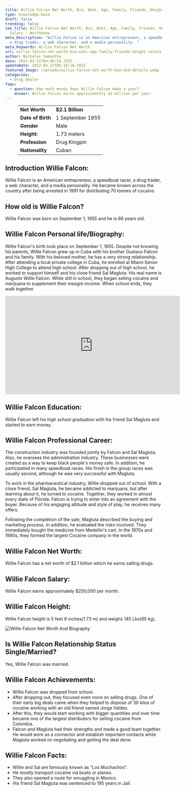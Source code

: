 ```yaml
---
title: Willie Falcon Net Worth, Bio, Wiki, Age, Family, Friends, Height & Salary
type: knowledge-base
draft: false
trending: false
seo_title: Willie Falcon Net Worth, Bio, Wiki, Age, Family, Friends, Height &
  Salary - Worthknow
meta_Description: "Willie Falcon is an American entrepreneur, a speedboat racer,
  a drug trader, a web character, and a media personality. "
meta_Keywords: Willie Falcon Net Worth
url: willie-falcon-net-worth-bio-wiki-age-family-friends-height-salary
author: Nicholas Samantha
date: 2022-03-21T04:49:54.725Z
updateDate: 2022-03-21T05:18:18.592Z
featured_Image: /uploads/willie-falcon-net-worth-bio-and-details.webp
categories:
  - Drug Dealer
faqs:
  - question: How much money does Willie Falcon make a year?
    answer: Willie Falcon earns approximately $3 million per year.
---
```

<figure class="wp-block-table is-style-stripes">
  <table>
    <tbody>
      <tr>
        <td>
          <strong>Net Worth</strong>
        </td>
        <td>
          <strong>$2.1 Billion</strong>
        </td>
      </tr>
      <tr>
        <td>
          <strong>Date of Birth</strong>
        </td>
        <td>1 September 1955</td>
      </tr>
      <tr>
        <td>
          <strong>Gender</strong>
        </td>
        <td>Male</td>
      </tr>
      <tr>
        <td>
          <strong>Height:</strong>
        </td>
        <td>1.73 meters</td>
      </tr>
      <tr>
        <td>
          <strong>Profession</strong>
        </td>
        <td>Drug Kingpin</td>
      </tr>
      <tr>
        <td>
          <strong>Nationality</strong>
        </td>
        <td>Cuban</td>
      </tr>
    </tbody>
  </table>
</figure>

## **Introduction Willie Falcon:**

Willie Falcon is an American entrepreneur, a speedboat racer, a drug trader, a web character, and a media personality. He became known across the country after being arrested in 1991 for distributing 70 tonnes of cocaine.

## **How old is Willie Falcon?**

Willie Falcon was born on September 1, 1955 and he is 66 years old.

## **Willie Falcon Personal life/Biography:**

Willie Falcon's birth took place on September 1, 1955. Despite not knowing his parents, Willie Falcon grew up in Cuba with his brother Gustavo Falcon and his family. With his beloved mother, he has a very strong relationship. After attending a local private college in Cuba, he enrolled at Miami Senior High College to attend high school. After dropping out of high school, he worked to support himself and his close friend Sal Magluta. His real name is Augusto Willie Falcon. While still in school, they began selling cocaine and marijuana to supplement their meagre income. When school ends, they walk together.

<iframe width="560" height="315" src="https://www.youtube.com/embed/81B6m783I3g" title="YouTube video player" frameborder="0" allow="accelerometer; autoplay; clipboard-write; encrypted-media; gyroscope; picture-in-picture" allowfullscreen></iframe>

## **Willie Falcon Education:**

Willie Falcon left his high school graduation with his friend Sal Magluta and started to earn money.

## **Willie Falcon Professional Career:**

The construction industry was founded jointly by Falcon and Sal Magluta. Also, he oversees the administration industry. These businesses were created as a way to keep black people's money safe. In addition, he participated in many speedboat races. His finish in the group races was usually second, although he was very successful with Magluta. 

To work in the pharmaceutical industry, Willie dropped out of school. With a close friend, Sal Magluta, he became addicted to marijuana, but after learning about it, he turned to cocaine. Together, they worked in almost every state of Florida. Falcon is trying to enter into an agreement with the buyer. Because of his engaging attitude and style of play, he receives many offers.

Following the completion of the sale, Magluta described the buying and marketing process. In addition, he evaluated the risks involved. They immediately bought the medicine from Medellin's cart. In the 1970s and 1980s, they formed the largest Cocaine company in the world.

## **Willie Falcon Net Worth:**

Willie Falcon has a net worth of $2.1 billion which he earns salling drugs.

## **Willie Falcon Salary:**

Willie Falcon earns approximately $250,000 per month.

## **Willie Falcon Height:**

Willie Falcon height is 5 feet 8 inches(1.73 m) and weighs 145 Lbs(65 kg).

![Willie Falcon Net Worth And Biography](/uploads/willie-falcon-net-worth-.webp)

## **Is Willie Falcon Relationship Status Single/Married?**

Yes, Willie Falcon was married.

## **Willie Falcon Achievements:**

* Willie Falcon was dropped from school.
* After dropping out, they focused even more on selling drugs. One of their early big deals came when they helped to dispose of 30 kilos of cocaine working with an old friend named Jorge Valdes. 
* After this, they would start working with bigger quantities and over time became one of the largest distributors for selling cocaine from Colombia.
* Falcon and Magluta had their strengths and made a good team together. He would work as a connector and establish important contacts while Magluta worked on negotiating and getting the deal done.

## **Willie Falcon Facts:**

* Willie and Sal are famously known as “Los Muchachos”.
* He mostly transport cocaine via boats or planes.
* They also opened a route for smuggling in Mexico.
* His friend Sal Magluta was sentenced to 195 years in Jail.